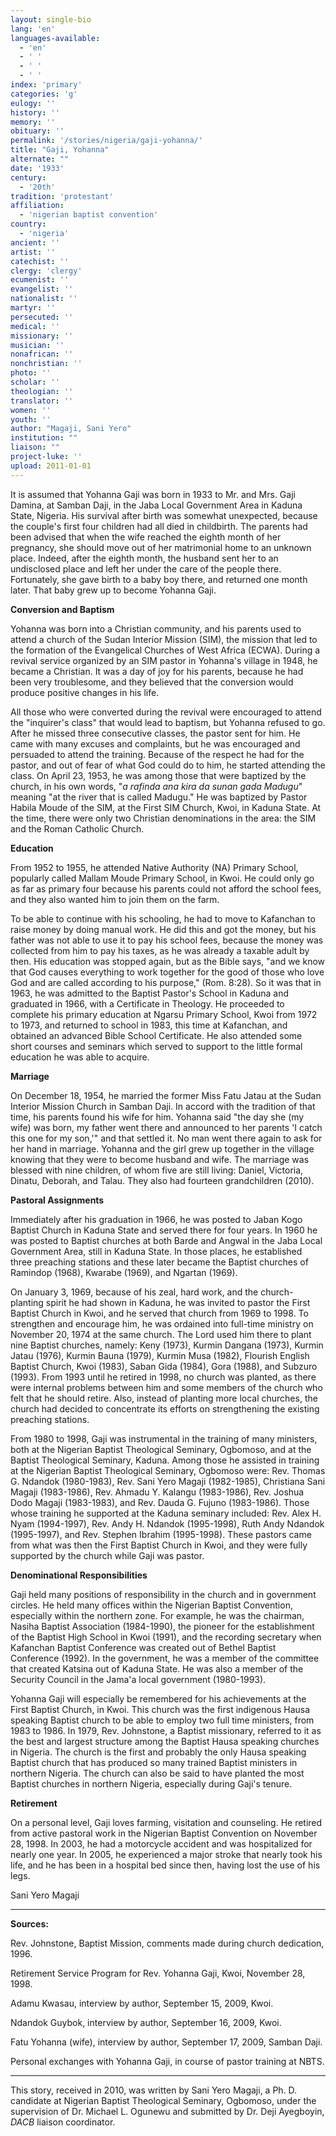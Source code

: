 ```yaml
---
layout: single-bio
lang: 'en'
languages-available:
  - 'en'
  - ' '
  - ' '
  - ' '
index: 'primary'
categories: 'g'
eulogy: ''
history: ''
memory: ''
obituary: ''
permalink: '/stories/nigeria/gaji-yohanna/'
title: "Gaji, Yohanna"
alternate: ""
date: '1933'
century:
  - '20th'
tradition: 'protestant'
affiliation:
  - 'nigerian baptist convention'
country:
  - 'nigeria'
ancient: ''
artist: ''
catechist: ''
clergy: 'clergy'
ecumenist: ''
evangelist: ''
nationalist: ''
martyr: ''
persecuted: ''
medical: ''
missionary: ''
musician: ''
nonafrican: ''
nonchristian: ''
photo: ''
scholar: ''
theologian: ''
translator: ''
women: ''
youth: ''
author: "Magaji, Sani Yero"
institution: ""
liaison: ""
project-luke: ''
upload: 2011-01-01
---
```




It is assumed that Yohanna Gaji was born in 1933 to Mr. and Mrs. Gaji Damina, at Samban Daji, in the Jaba Local Government Area in Kaduna State, Nigeria. His survival after birth was somewhat unexpected, because the couple's first four children had all died in childbirth. The parents had been advised that when the wife reached the eighth month of her pregnancy, she should move out of her matrimonial home to an unknown place. Indeed, after the eighth month, the husband sent her to an undisclosed place and left her under the care of the people there. Fortunately, she gave birth to a baby boy there, and returned one month later. That baby grew up to become Yohanna Gaji.

**Conversion and Baptism**

Yohanna was born into a Christian community, and his parents used to attend a church of the Sudan Interior Mission (SIM), the mission that led to the formation of the Evangelical Churches of West Africa (ECWA).  During a revival service organized by an SIM pastor in Yohanna's village in 1948, he became a Christian. It was a day of joy for his parents, because he had been very troublesome, and they believed that the conversion would produce positive changes in his life.

All those who were converted during the revival were encouraged to attend the "inquirer's class" that would lead to baptism, but Yohanna refused to go. After he missed three consecutive classes, the pastor sent for him. He came with many excuses and complaints, but he was encouraged and persuaded to attend the training. Because of the respect he had for the pastor, and out of fear of what God could do to him, he started attending the class. On April 23, 1953, he was among those that were baptized by the church, in his own words, "*a rafinda ana kira da sunan gada Madugu*"  meaning "at the river that is called Madugu."  He was baptized by Pastor Habila Moude of the SIM, at the First SIM Church, Kwoi, in Kaduna State.  At the time, there were only two Christian denominations in the area: the SIM and the Roman Catholic Church.

**Education**

From 1952 to 1955, he attended Native Authority (NA) Primary School, popularly called Mallam Moude Primary School, in Kwoi.  He could only go as far as primary four because his parents could not afford the school fees, and they also wanted him to join them on the farm.

To be able to continue with his schooling, he had to move to Kafanchan to raise money by doing manual work. He did this and got the money, but his father was not able to use it to pay his school fees, because the money was collected from him to pay his taxes, as he was already a taxable adult by then. His education was stopped again, but as the Bible says, "and we know that God causes everything to work together for the good of those who love God and are called according to his purpose," (Rom. 8:28). So it was that in 1963, he was admitted to the Baptist Pastor's School in Kaduna and graduated in 1966, with a Certificate in Theology.  He proceeded to complete his primary education at Ngarsu Primary School, Kwoi from 1972 to 1973, and returned to school in 1983, this time at Kafanchan, and obtained an advanced Bible School Certificate.  He also attended some short courses and seminars which served to support to the little formal education he was able to acquire.

**Marriage**

On December 18, 1954, he married the former Miss Fatu Jatau at the Sudan Interior Mission Church in Samban Daji. In accord with the tradition of that time, his parents found his wife for him. Yohanna said "the day she (my wife) was born, my father went there and announced to her parents 'I catch this one for my son,'" and that settled it. No man went there again to ask for her hand in marriage. Yohanna and the girl grew up together in the village knowing that they were to become husband and wife. The marriage was blessed with nine children, of whom five are still living: Daniel, Victoria, Dinatu, Deborah, and Talau. They also had fourteen grandchildren (2010).

**Pastoral Assignments**

Immediately after his graduation in 1966, he was posted to Jaban Kogo Baptist Church in Kaduna State and served there for four years. In 1960 he was posted to Baptist churches at both Barde and Angwal in the Jaba Local Government Area, still in Kaduna State. In those places, he established three preaching stations and these later became the Baptist churches of Ramindop (1968), Kwarabe (1969), and Ngartan (1969).

On January 3, 1969, because of his zeal, hard work, and the church-planting spirit he had shown in Kaduna, he was invited to pastor the First Baptist Church in Kwoi, and he served that church from 1969 to 1998. To strengthen and encourage him, he was ordained into full-time ministry on November 20, 1974 at the same church. The Lord used him there to plant nine Baptist churches, namely: Keny (1973), Kurmin Dangana (1973), Kurmin Jatau (1976), Kurmin Bauna (1979), Kurmin Musa (1982), Flourish English Baptist Church, Kwoi (1983), Saban Gida (1984), Gora (1988), and Subzuro (1993). From 1993 until he retired in 1998, no church was planted, as there were internal problems between him and some members of the church who felt that he should retire. Also, instead of planting more local churches, the church had decided to concentrate its efforts on strengthening the existing preaching stations.

From 1980 to 1998, Gaji was instrumental in the training of many ministers, both at the Nigerian Baptist Theological Seminary, Ogbomoso, and at the Baptist Theological Seminary, Kaduna.  Among those he assisted in training at the Nigerian Baptist Theological Seminary, Ogbomoso were: Rev. Thomas G. Ndandok (1980-1983), Rev. Sani Yero Magaji (1982-1985), Christiana Sani Magaji (1983-1986), Rev. Ahmadu Y. Kalangu (1983-1986), Rev. Joshua Dodo Magaji (1983-1983), and Rev. Dauda G. Fujuno (1983-1986).  Those whose training he supported at the Kaduna seminary included: Rev. Alex H. Nyam (1994-1997), Rev. Andy H. Ndandok (1995-1998), Ruth Andy Ndandok (1995-1997), and Rev. Stephen Ibrahim (1995-1998).  These pastors came from what was then the First Baptist Church in Kwoi, and they were fully supported by the church while Gaji was pastor.

**Denominational Responsibilities**

Gaji held many positions of responsibility in the church and in government circles. He held many offices within the Nigerian Baptist Convention, especially within the northern zone. For example, he was the chairman, Nasiha Baptist Association (1984-1990), the pioneer for the establishment of the Baptist High School in Kwoi (1991), and the recording secretary when Kafanchan Baptist Conference was created out of Bethel Baptist Conference (1992). In the government, he was a member of the committee that created Katsina out of Kaduna State.  He was also a member of the Security Council in the Jama'a local government (1980-1993).

Yohanna Gaji will especially be remembered for his achievements at the First Baptist Church, in Kwoi.  This church was the first indigenous Hausa speaking Baptist church to be able to employ two full time ministers, from 1983 to 1986.  In 1979, Rev. Johnstone, a Baptist missionary, referred to it as the best and largest structure among the Baptist Hausa speaking churches in Nigeria. The church is the first and probably the only Hausa speaking Baptist church that has produced so many trained Baptist ministers in northern Nigeria.  The church can also be said to have planted the most Baptist churches in northern Nigeria, especially during Gaji's tenure.

**Retirement**

On a personal level, Gaji loves farming, visitation and counseling. He retired from active pastoral work in the Nigerian Baptist Convention on November 28, 1998. In 2003, he had a motorcycle accident and was hospitalized for nearly one year.  In 2005, he experienced a major stroke that nearly took his life, and he has been in a hospital bed since then, having lost the use of his legs.

Sani Yero Magaji

---

**Sources:**

Rev. Johnstone, Baptist Mission, comments made during church dedication, 1996.

Retirement Service Program for Rev. Yohanna Gaji, Kwoi, November 28, 1998.

Adamu Kwasau, interview by author, September 15, 2009, Kwoi.

Ndandok Guybok, interview by author, September 16, 2009, Kwoi.

Fatu Yohanna (wife), interview by author, September 17, 2009, Samban Daji.

Personal exchanges with Yohanna Gaji, in course of pastor training at NBTS.

---

This story, received in 2010, was written by Sani Yero Magaji, a Ph. D. candidate at Nigerian Baptist Theological Seminary, Ogbomoso, under the supervision of Dr. Michael L. Ogunewu and submitted by Dr. Deji Ayegboyin, *DACB* liaison coordinator.
